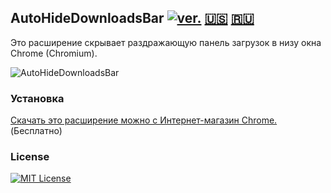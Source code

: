 ## AutoHideDownloadsBar [![ver.](https://img.shields.io/chrome-web-store/v/gkmndgjgpolmikgnipipfekglbbgjcel.svg?style=flat-square)](#) [:us:](https://github.com/Artlant/AutoHideDownloadsBar-extension/blob/master/README.md) [:ru:](https://github.com/Artlant/AutoHideDownloadsBar-extension/blob/master/docs/ru-RU/README.md)
Это расширение скрывает раздражающую панель загрузок в низу окна Chrome (Chromium).

![AutoHideDownloadsBar ](https://lh3.googleusercontent.com/sjAqUqJbt1n_b5q9u6LSz0zGkDdZi4HKW0zYceTTY9SAY7KGoyLfQ6w6yqsHueTEbF5ggehcKg=s640-h400-e365-rw)

### Установка
[Скачать это расширение можно с Интернет-магазин Chrome.](https://chrome.google.com/webstore/detail/auto-hide-downloads-bar/gkmndgjgpolmikgnipipfekglbbgjcel)(Бесплатно)

### License 
[![MIT License](https://img.shields.io/badge/license-MIT-007EC7.svg?style=flat-square)](/LICENSE)